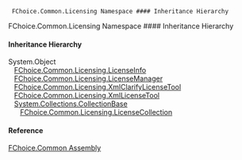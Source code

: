 ﻿     FChoice.Common.Licensing Namespace #### Inheritance Hierarchy                                                   

FChoice.Common.Licensing Namespace #### Inheritance Hierarchy

#### Inheritance Hierarchy

System.Object  
   [FChoice.Common.Licensing.LicenseInfo](FChoice.Common~FChoice.Common.Licensing.LicenseInfo.md)  
   [FChoice.Common.Licensing.LicenseManager](FChoice.Common~FChoice.Common.Licensing.LicenseManager.md)  
   [FChoice.Common.Licensing.XmlClarifyLicenseTool](FChoice.Common~FChoice.Common.Licensing.XmlClarifyLicenseTool.md)  
   [FChoice.Common.Licensing.XmlLicenseTool](FChoice.Common~FChoice.Common.Licensing.XmlLicenseTool.md)  
   [System.Collections.CollectionBase](#)  
      [FChoice.Common.Licensing.LicenseCollection](FChoice.Common~FChoice.Common.Licensing.LicenseCollection.md)  



#### Reference

[FChoice.Common Assembly](FChoice.Common.md)